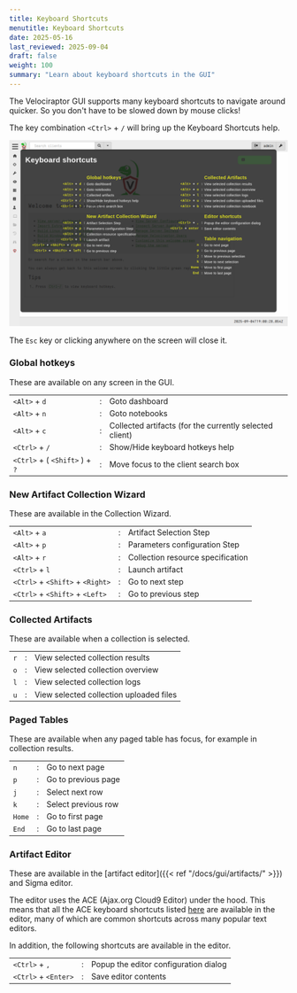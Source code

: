 ```yaml
---
title: Keyboard Shortcuts
menutitle: Keyboard Shortcuts
date: 2025-05-16
last_reviewed: 2025-09-04
draft: false
weight: 100
summary: "Learn about keyboard shortcuts in the GUI"
---
```


The Velociraptor GUI supports many keyboard shortcuts to navigate around
quicker. So you don't have to be slowed down by mouse clicks!

The key combination `<Ctrl>` + `/` will bring up the Keyboard Shortcuts help.

![keyboard shortcuts help](shortcuts_help.png)

The `Esc` key or clicking anywhere on the screen will close it.

### Global hotkeys

These are available on any screen in the GUI.

|                                |   |                                                         |
|--------------------------------|---|---------------------------------------------------------|
| `<Alt>` + `d`                  | : | Goto dashboard                                          |
| `<Alt>` + `n`                  | : | Goto notebooks                                          |
| `<Alt>` + `c`                  | : | Collected artifacts (for the currently selected client) |
| `<Ctrl>` + `/`                 | : | Show/Hide keyboard hotkeys help                         |
| `<Ctrl>` + ( `<Shift>` ) + `?` | : | Move focus to the client search box                     |

### New Artifact Collection Wizard

These are available in the Collection Wizard.

|                                  |   |                                   |
|----------------------------------|---|-----------------------------------|
| `<Alt>` + `a`                    | : | Artifact Selection Step           |
| `<Alt>` + `p`                    | : | Parameters configuration Step     |
| `<Alt>` + `r`                    | : | Collection resource specification |
| `<Ctrl>` + `l`                   | : | Launch artifact                   |
| `<Ctrl>` + `<Shift>` + `<Right>` | : | Go to next step                   |
| `<Ctrl>` + `<Shift>` + `<Left>`  | : | Go to previous step               |

### Collected Artifacts

These are available when a collection is selected.

|     |   |                                         |
|-----|---|-----------------------------------------|
| `r` | : | View selected collection results        |
| `o` | : | View selected collection overview       |
| `l` | : | View selected collection logs           |
| `u` | : | View selected collection uploaded files |

### Paged Tables

These are available when any paged table has focus, for example in collection
results.

|        |   |                     |
|--------|---|---------------------|
| `n`    | : | Go to next page     |
| `p`    | : | Go to previous page |
| `j`    | : | Select next row     |
| `k`    | : | Select previous row |
| `Home` | : | Go to first page    |
| `End`  | : | Go to last page     |

### Artifact Editor

These are available in the [artifact editor]({{< ref "/docs/gui/artifacts/" >}})
and Sigma editor.

The editor uses the ACE (Ajax.org Cloud9 Editor) under the hood. This means that
all the ACE keyboard shortcuts listed
[here](https://github.com/ajaxorg/ace/wiki/default-keyboard-shortcuts) are
available in the editor, many of which are common shortcuts across many popular
text editors.

In addition, the following shortcuts are available in the editor.

|                      |   |                                       |
|----------------------|:-:|---------------------------------------|
| `<Ctrl>` + `,`       | : | Popup the editor configuration dialog |
| `<Ctrl>` + `<Enter>` | : | Save editor contents                  |
